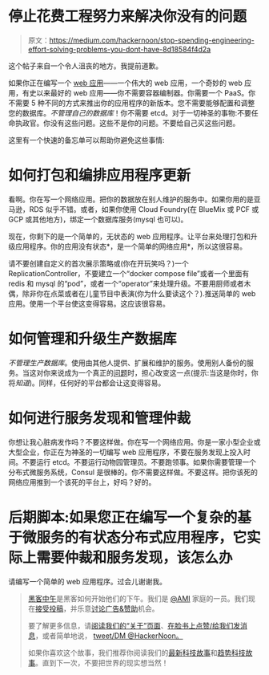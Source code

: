 # 停止花费工程努力来解决你没有的问题

> 原文：<https://medium.com/hackernoon/stop-spending-engineering-effort-solving-problems-you-dont-have-8d18584f4d2a>

这个帖子来自一个令人沮丧的地方。我提前道歉。

如果你正在编写一个 [web 应用](https://hackernoon.com/tagged/web-app)——一个伟大的 web 应用，一个奇妙的 web 应用，有史以来最好的 web 应用——你不需要容器编制器。你需要一个 PaaS。你不需要 5 种不同的方式来推出你的应用程序的新版本。您不需要能够配置和调整您的数据库。*不管理自己的数据库*！你不需要 etcd。对于一切神圣的事物:不要任命执政官。你没有这些问题。这些不是你的问题。不要给自己买这些问题。

这里有一个快速的备忘单可以帮助你避免这些事情:

# 如何打包和编排应用程序更新

看啊。你在写一个网络应用。把你的数据放在别人维护的服务中。如果你用的是亚马逊，RDS 似乎不错。或者，如果你使用 Cloud Foundry(在 BlueMix 或 PCF 或 GCP 或其他地方)，绑定一个数据库服务(mysql 也可以)。

现在，你剩下的是一个简单的，无状态的 web 应用程序。让平台来处理打包和升级应用程序。你的应用没有状态*，是一个简单的网络应用*，所以这很容易。

请不要创建自定义的首次展示策略或(你在开玩笑吗？)一个 ReplicationController，不要建立一个“docker compose file”或者一个里面有 redis 和 mysql 的“pod”，或者一个“operator”来处理升级。不要用厨师或者木偶，除非你在点菜或者在儿童节目中表演(你为什么要读这个？).推送简单的 web 应用。使用一个平台使这变得容易。这应该很容易。

# 如何管理和升级生产数据库

*不管理生产数据库*。使用由其他人提供、扩展和维护的服务。使用别人备份的服务。当这对你来说成为一个真正的[问题](https://hackernoon.com/tagged/problem)时，担心改变这一点(提示:当这是你时，你将*知道*)。同样，任何好的平台都会让这变得容易。

# 如何进行服务发现和管理仲裁

你想让我心脏病发作吗？不要这样做。你在写一个网络应用。你是一家小型企业或大型企业，你正在为神圣的一切编写 web 应用程序，不要在服务发现上投入时间。不要运行 etcd。不要运行动物园管理员。不要跑领事。如果你需要管理一个分布式微服务系统，Consul 是很棒的。你不需要这样做。不要这样。把你该死的网络应用推到一个该死的平台上，好吗？好的。

# 后期脚本:如果您正在编写一个复杂的基于微服务的有状态分布式应用程序，它实际上需要仲裁和服务发现，该怎么办

请编写一个简单的 web 应用程序。过会儿谢谢我。

> [黑客中午](http://bit.ly/Hackernoon)是黑客如何开始他们的下午。我们是 [@AMI](http://bit.ly/atAMIatAMI) 家庭的一员。我们现在[接受投稿](http://bit.ly/hackernoonsubmission)，并乐意[讨论广告&赞助](mailto:partners@amipublications.com)机会。
> 
> 要了解更多信息，请[阅读我们的“关于”页面](https://goo.gl/4ofytp)、[在脸书上点赞/给我们发消息](http://bit.ly/HackernoonFB)，或者简单地说， [tweet/DM @HackerNoon。](https://goo.gl/k7XYbx)
> 
> 如果你喜欢这个故事，我们推荐你阅读我们的[最新科技故事](http://bit.ly/hackernoonlatestt)和[趋势科技故事](https://hackernoon.com/trending)。直到下一次，不要把世界的现实想当然！
